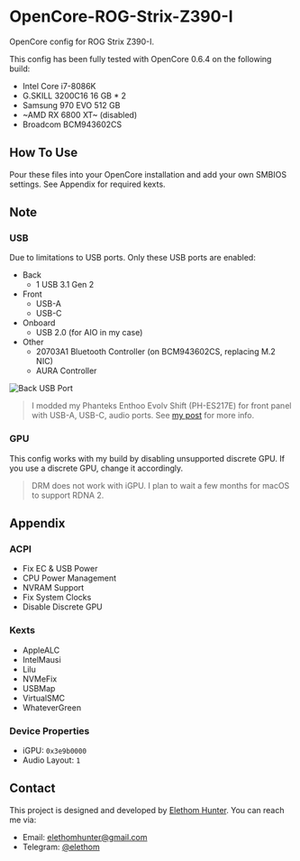 # OpenCore-ROG-Strix-Z390-I

OpenCore config for ROG Strix Z390-I.

This config has been fully tested with OpenCore 0.6.4 on the following build:

* Intel Core i7-8086K
* G.SKILL 3200C16 16 GB * 2
* Samsung 970 EVO 512 GB
* ~AMD RX 6800 XT~ (disabled)
* Broadcom BCM943602CS

## How To Use

Pour these files into your OpenCore installation and add your own SMBIOS settings. See Appendix for required kexts.

## Note

### USB

Due to limitations to USB ports. Only these USB ports are enabled:

* Back
  * 1 USB 3.1 Gen 2
* Front
  * USB-A
  * USB-C
* Onboard
  * USB 2.0 (for AIO in my case)
* Other
  * 20703A1 Bluetooth Controller (on BCM943602CS, replacing M.2 NIC)
  * AURA Controller

![Back USB Port](https://user-images.githubusercontent.com/6648210/104071772-ce759c00-5244-11eb-8775-3e70366394fb.png)

> I modded my Phanteks Enthoo Evolv Shift (PH-ES217E) for front panel with USB-A, USB-C, audio ports. See [my post](https://elethom.me/en/2020/case-mod-phanteks-217e) for more info.

### GPU

This config works with my build by disabling unsupported discrete GPU. If you use a discrete GPU, change it accordingly.

> DRM does not work with iGPU. I plan to wait a few months for macOS to support RDNA 2.

## Appendix

### ACPI

* Fix EC & USB Power
* CPU Power Management
* NVRAM Support
* Fix System Clocks
* Disable Discrete GPU

### Kexts

* AppleALC
* IntelMausi
* Lilu
* NVMeFix
* USBMap
* VirtualSMC
* WhateverGreen

### Device Properties

* iGPU: `0x3e9b0000`
* Audio Layout: `1`

## Contact

This project is designed and developed by [Elethom Hunter](http://github.com/Elethom). You can reach me via:

* Email: elethomhunter@gmail.com
* Telegram: [@elethom](http://telegram.me/elethom)
